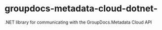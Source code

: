 # groupdocs-metadata-cloud-dotnet-
.NET library for communicating with the GroupDocs.Metadata Cloud API 
